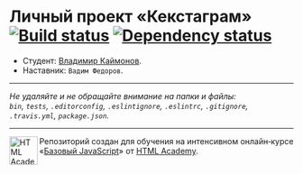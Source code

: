 # Личный проект «Кекстаграм» [![Build status][travis-image]][travis-url] [![Dependency status][dependency-image]][dependency-url]

* Студент: [Владимир Каймонов](https://up.htmlacademy.ru/javascript/6/user/154187).
* Наставник: `Вадим Федоров`.

---

_Не удаляйте и не обращайте внимание на папки и файлы:_<br>
_`bin`, `tests`, `.editorconfig`, `.eslintignore`, `.eslintrc`, `.gitignore`, `.travis.yml`, `package.json`._

---

<a href="https://htmlacademy.ru/intensive/javascript"><img align="left" width="50" height="50" title="HTML Academy" src="https://up.htmlacademy.ru/static/img/intensive/javascript/logo-for-github.svg"></a>

Репозиторий создан для обучения на интенсивном онлайн‑курсе «[Базовый JavaScript](https://htmlacademy.ru/intensive/javascript)» от [HTML Academy](https://htmlacademy.ru).

[travis-image]: https://travis-ci.org/htmlacademy-javascript/154187-kekstagram.svg?branch=master
[travis-url]: https://travis-ci.org/htmlacademy-javascript/154187-kekstagram
[dependency-image]: https://david-dm.org/htmlacademy-javascript/154187-kekstagram.svg?style=flat-square
[dependency-url]: https://david-dm.org/htmlacademy-javascript/154187-kekstagram
